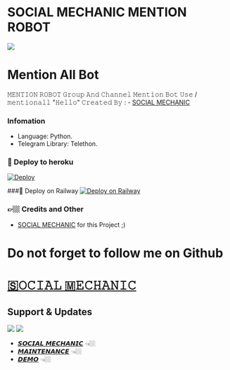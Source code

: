 # SOCIAL MECHANIC  MENTION ROBOT

<IMG src="https://telegra.ph/file/6caec29bf58337953a4b4.png">

# Mention All Bot

𝙼𝙴𝙽𝚃𝙸𝙾𝙽 𝚁𝙾𝙱𝙾𝚃 𝙶𝚛𝚘𝚞𝚙 𝙰𝚗𝚍 𝙲𝚑𝚊𝚗𝚗𝚎𝚕 𝙼𝚎𝚗𝚝𝚒𝚘𝚗 𝙱𝚘𝚝 𝚄𝚜𝚎 /𝚖𝚎𝚗𝚝𝚒𝚘𝚗𝚊𝚕𝚕 "𝙷𝚎𝚕𝚕𝚘"   𝙲𝚛𝚎𝚊𝚝𝚎𝚍 𝙱𝚢 : - [SOCIAL MECHANIC](https://t.me/SOCIAL_MECHANIC_1997)


###  Infomation
- Language: Python.
- Telegram Library: Telethon.

### 🚀 Deploy to heroku
[![Deploy](https://www.herokucdn.com/deploy/button.svg)](https://heroku.com/deploy?template=https://github.com/SOCIAL-MECHANIC-1997/MENTION-ROBOT)

###🎯 Deploy on Railway
[![Deploy on Railway](https://railway.app/button.svg)](https://railway.app/deploy?template=https://github.com/SOCIAL-MECHANIC-1997/MENTION-ROBOT)

### 👉🏼 Credits and Other
- [SOCIAL MECHANIC](https://github.com/SOCIAL-MECHANIC-TEAM-NRD) for this Project ;)

# Do not forget to follow me on Github 

# [🇸𝙾𝙲𝙸𝙰𝙻 🇲𝙴𝙲𝙷𝙰𝙽𝙸𝙲 ](https://t.me/social_mechanic_1997)

## Support & Updates 
<a href="https://t.me/tamil_chat_group_1"><img src="https://img.shields.io/badge/Join-Group%20Support-blue.svg?style=for-the-badge&logo=Telegram"></a> <a href="https://t.me/TECHNOLOGY_CORNER_1"><img src="https://img.shields.io/badge/Join-Updates%20Channel-blue.svg?style=for-the-badge&logo=Telegram"></a>

- [𝙎𝙊𝘾𝙄𝘼𝙇 𝙈𝙀𝘾𝙃𝘼𝙉𝙄𝘾](https://github.com/SOCIAL-MECHANIC-1997) 👈🏼
- [𝙈𝘼𝙄𝙉𝙏𝙀𝙉𝘼𝙉𝘾𝙀](https://t.me/eye_black_lover) 👈🏼
- [𝘿𝙀𝙈𝙊](https://t.me/social_mention_robot) 👈🏼

